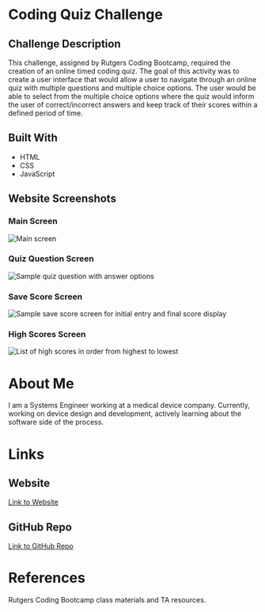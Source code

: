 # Coding Quiz Challenge

## Challenge Description
This challenge, assigned by Rutgers Coding Bootcamp, required the creation of an online timed coding quiz. The goal of this activity was to create a user interface that would allow a user to navigate through an online quiz with multiple questions and multiple choice options. The user would be able to select from the multiple choice options where the quiz would inform the user of correct/incorrect answers and keep track of their scores within a defined period of time. 

## Built With
* HTML
* CSS
* JavaScript

## Website Screenshots
### Main Screen
![Main screen](https://user-images.githubusercontent.com/81491306/118403364-1023b280-b63c-11eb-9c2f-7fdf6396a526.JPG)

### Quiz Question Screen
![Sample quiz question with answer options](https://user-images.githubusercontent.com/81491306/118403420-3ea18d80-b63c-11eb-8dc2-cbc6bbac010e.JPG)

### Save Score Screen
![Sample save score screen for initial entry and final score display](https://user-images.githubusercontent.com/81491306/118403447-5da01f80-b63c-11eb-8c4c-d256bbe4fe53.JPG)

### High Scores Screen
![List of high scores in order from highest to lowest](https://user-images.githubusercontent.com/81491306/118403522-c6879780-b63c-11eb-9d94-1922945fbb7d.JPG)

# About Me
I am a Systems Engineer working at a medical device company. Currently, working on device design and development, actively learning about the software side of the process.

# Links
## Website
[Link to Website](https://lchinquee.github.io/nextreams/)

## GitHub Repo
[Link to GitHub Repo](https://github.com/lchinquee/nextreams)

# References
Rutgers Coding Bootcamp class materials and TA resources.